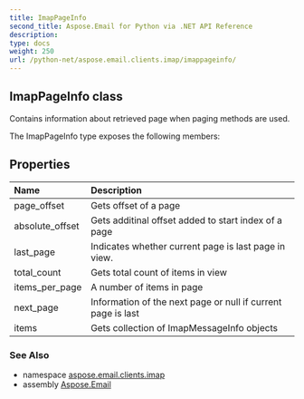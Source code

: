 ```yaml
---
title: ImapPageInfo
second_title: Aspose.Email for Python via .NET API Reference
description: 
type: docs
weight: 250
url: /python-net/aspose.email.clients.imap/imappageinfo/
---
```


## ImapPageInfo class

Contains information about retrieved page when paging methods are used.

The ImapPageInfo type exposes the following members:
## Properties
| Name | Description |
| :- | :- |
|page_offset|Gets offset of a page|
|absolute_offset|Gets additinal offset added to start index of a page|
|last_page|Indicates whether current page is last page in view.|
|total_count|Gets total count of items in view|
|items_per_page|A number of items in page|
|next_page|Information of the next page or null if current page is last|
|items|Gets collection of ImapMessageInfo objects|

### See Also

* namespace [aspose.email.clients.imap](/email/python-net/aspose.email.clients.imap/)
* assembly [Aspose.Email](/email/python-net/)


